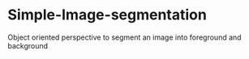 # Simple-Image-segmentation
Object oriented perspective to segment an image into foreground and background
